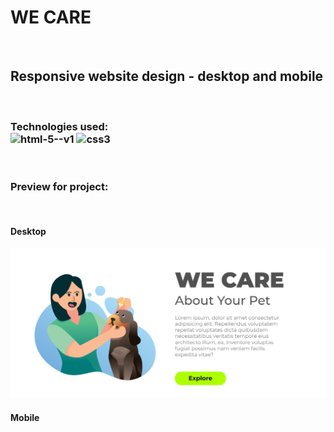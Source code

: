 <h1>WE CARE</h1>
<br>
<h2>Responsive website design - desktop and mobile</h2>
<br>
<h3>Technologies used:
    <section>
      <img width="45" height="45" src="https://img.icons8.com/color/48/html-5--v1.png" alt="html-5--v1"/> 
      <img width="45" height="45" src="https://img.icons8.com/fluency/48/css3.png" alt="css3"/>
    </section>
</h3>
<br>
<h3>Preview for project:</h3>
<br>
<h4>Desktop</h4>
<img src="https://github.com/LucasbdLima/we-care-project/blob/master/assets/desktop-image.png?raw=true" alt="desktop-preview">
<br>
<h4>Mobile</h4>
<img src=""
